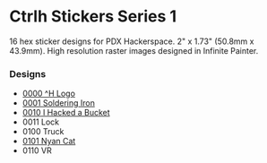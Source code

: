 # Ctrlh Stickers Series 1

16 hex sticker designs for PDX Hackerspace. 2" x 1.73" (50.8mm x 43.9mm). High resolution raster images designed in Infinite Painter.

### Designs

   * [0000 ^H Logo](images/0000-logo.png "image")
   * [0001 Soldering Iron](images/0001-soldering-iron.png "image")
   * [0010 I Hacked a Bucket](images/0010-bucket.png "image")
   * 0011 Lock
   * 0100 Truck
   * [0101 Nyan Cat](images/0101-nyan-cat.png "image")
   * 0110 VR
